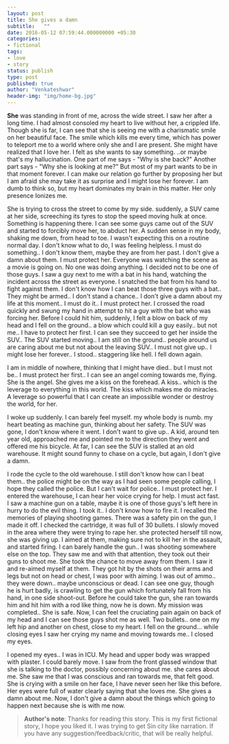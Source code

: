 ```yaml
---
layout: post
title: She gives a damn
subtitle:   ""
date: 2016-05-12 07:59:44.000000000 +05:30
categories:
- fictional
tags:
- love
- story
status: publish
type: post
published: true
author: "Venkateshwar"
header-img: "img/home-bg.jpg"
---
```


**She** was standing in front of me, across the wide street. I saw her after a long time. I had almost consoled my heart to live without her, a crippled life. Though she is far, I can see that she is seeing me with a charismatic smile on her beautiful face. The smile which kills me every time, which has power to teleport me to a world where only she and I are present. She might have realized that I love her. I felt as she wants to say something. ..or maybe that's my hallucination. One part of me says - "Why is she back?" Another part says - "Why she is looking at me?" But most of my part wants to be in that moment forever. I can make our relation go further by proposing her but I am afraid she may take it as surprise and I might lose her forever. I am dumb to think so, but my heart dominates my brain in this matter. Her only presence Ionizes me.

She is trying to cross the street to come by my side. suddenly, a SUV came at her side,  screeching its tyres to stop the speed moving hulk at once. Something is happening there. I can see some guys came out of the SUV and started to forcibly move her, to abduct her. A sudden sense in my body, shaking me down, from head to toe. I wasn't expecting this on a routine normal day. I don't know what to do, I was feeling helpless. I must do something.. I don't know them, maybe they are from her past. I don't give a damn about them. I must protect her. Everyone was watching the scene as a movie is going on. No one was doing anything. I decided not to be one of those guys. I saw a guy next to me with a bat in his hand, watching the incident across the street as everyone. I snatched the bat from his hand to fight against them. I don't know how I can beat those three guys with a bat.. They might be armed.. I don't stand a chance.. I don't give a damn about my life at this moment.. I must do it.. I must protect her. I crossed the road quickly and swung my hand in attempt to hit a guy with the bat who was forcing her. Before I could hit him, suddenly, I felt a blow on back of my head and I fell on the ground.. a blow which could kill a guy easily.. but not me.. I have to protect her first. I can see they succeed to get her inside the SUV.. The SUV started moving.. I am still on the ground.. people around us are caring about me but not about the leaving SUV.. I must not give up.. I might lose her forever.. I stood.. staggering like hell. I fell down again.

I am in middle of nowhere, thinking that I might have died.. but I must not be.. I must protect her first.. I can see an angel coming towards me, flying. She is the angel. She gives me a kiss on the forehead. A kiss.. which is the leverage to everything in this world. The kiss which makes me do miracles. A leverage so powerful that I can create an impossible wonder or destroy the world, for her.

I woke up suddenly. I can barely feel myself. my whole body is numb. my heart beating as machine gun, thinking about her safety. The SUV was gone, I don't know where it went. I don't want to give up.. A kid, around ten year old, approached me and pointed me to the direction they went and offered me his bicycle. At far, I can see the SUV is stalled at an old warehouse. It might sound funny to chase on a cycle, but again, I don't give a damn. 

I rode the cycle to the old warehouse. I still don't know how can I beat them.. the police might be on the way as I had seen some people calling, I hope they called the police. But I can't wait for police.. I must protect her. I entered the warehouse, I can hear her voice crying for help. I must act fast. I saw a machine gun on a table, maybe it is one of those guys's left here in hurry to do the evil thing. I took it.. I don't know how to fire it. I recalled the memories of playing shooting games. There was a safety pin on the gun, I made it off. I checked the cartridge, it was full of 30 bullets. I slowly moved in the area where they were trying to rape her. she protected herself till now, she was giving up. I aimed at them, making sure not to kill her in the assault, and started firing. I can barely handle the gun.. I was shooting somewhere else on the top. They saw me and with that attention, they took out their guns to shoot me. She took the chance to move away from them. I saw it and re-aimed myself at them. They got hit by the shots on their arms and legs but not on head or chest, I was poor with aiming. I was out of ammo.. they were down.. maybe unconscious or dead. I can see one guy, though he is hurt badly, is crawling to get the gun which fortunately fall from his hand, in one side shoot-out. Before he could take the gun, she ran towards him and hit him with a rod like thing, now he is down. My mission was completed.. She is safe. Now, I can feel the cruciating pain again on back of my head and I can see those guys shot me as well. Two bullets.. one on my left hip and another on chest, close to my heart. I fell on the ground... while closing eyes I saw her crying my name and moving towards me.. I closed my eyes.

I opened my eyes.. I was in ICU. My head and upper body was wrapped with plaster. I could barely move. I saw from the front glassed window that she is talking to the doctor, possibly concerning about me. she cares about me. She saw me that I was conscious and ran towards me, that felt good. She is crying with a smile on her face, I have never seen her like this before. Her eyes were full of water clearly saying that she loves me. She gives a damn about me. Now, I don't give a damn about the things which going to happen next because she is with me now.

> **Author's note**: Thanks for reading this story. This is my first fictional story, I hope you liked it. I was trying to get Sin city like narration. If you have any suggestion/feedback/critic, that will be really helpful.
